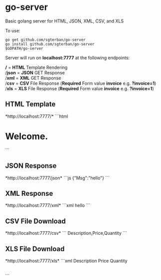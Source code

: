 # go-server
Basic golang server for HTML, JSON, XML, CSV, and XLS 

To use:
```
go get github.com/sgterban/go-server
go install github.com/sgterban/go-server
$GOPATH/go-server
```

Server will run on **localhost:7777** at the following endpoints:

**/** = **HTML** Template Rendering<br/>
/**json** = **JSON** GET Response<br/>
/**xml** = **XML** GET Response<br/>
/**csv** = **CSV** File Response (**Required** Form value **invoice** e.g. **?invoice=1**)<br/>
/**xls** = **XLS** File Response (**Required** Form value **invoice** e.g. **?invoice=1**)<br/>


<h2>HTML Template</h2>
*http://localhost:7777/*
```html
<html>
  <head>
    <title>Terban.com</title>
  </head>
  <body>
    <h1>Welcome.</h1>
  </body>
</html>
```

<h2>JSON Response</h2>
*http://localhost:7777/json*
```js
{"Msg":"hello"}
```

<h2>XML Response</h2>
*http://localhost:7777/xml*
```xml
<Reponse>
  <Msg>hello</Msg>
</Response>
```

<h2>CSV File Download</h2>
*http://localhost:7777/csv*
```
Description,Price,Quantity
```

<h2>XLS File Download</h2>
*http://localhost:7777/xls*
```xml
<?xml version="1.0" encoding="UTF-8"?>
<?mso-application prodig="Excel.Sheet"?>
<Workbook xmlns="urn:schemas-microsoft-com:office:spreadsheet" xmlns:o="urn:schemas-microsoft-com:office:office" xmlns:x="urn:schemas-microsoft-com:office:excel" xmlns:ss="urn:schemas-microsoft-com:office:spreadsheet" xmlns:html="http://www.w3.org/TR/REC-html40">
 <Styles>
  <Style ss:ID="Default" ss:Name="Normal">
   <Alignment ss:Vertical="Bottom"></Alignment>
   <Borders></Borders>
   <Font ss:FontName="Calibri" x:Family="Swiss" ss:Size="11" ss:Color="#000000"></Font>
   <Interior></Interior>
   <NumberFormat></NumberFormat>
   <Protection></Protection>
  </Style>
 </Styles>
 <Worksheet ss:Name="Sheet1">
  <Table>
   <Row>
    <Cell>
     <Data ss:Type="String">Description</Data>
    </Cell>
    <Cell>
     <Data ss:Type="String">Price</Data>
    </Cell>
    <Cell>
     <Data ss:Type="String">Quantity</Data>
    </Cell>
   </Row>
  </Table>
 </Worksheet>
</Workbook>
```
